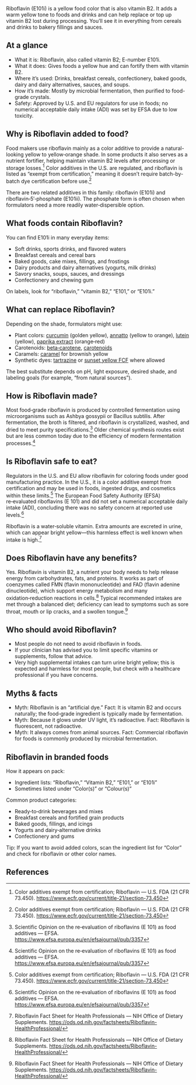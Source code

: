 Riboflavin (E101i) is a yellow food color that is also vitamin B2. It adds a warm yellow tone to foods and drinks and can help replace or top up vitamin B2 lost during processing. You’ll see it in everything from cereals and drinks to bakery fillings and sauces.

<!--more-->

## At a glance
- What it is: Riboflavin, also called vitamin B2; E-number E101i.
- What it does: Gives foods a yellow hue and can fortify them with vitamin B2.
- Where it’s used: Drinks, breakfast cereals, confectionery, baked goods, dairy and dairy alternatives, sauces, and soups.
- How it’s made: Mostly by microbial fermentation, then purified to food-grade crystals.
- Safety: Approved by U.S. and EU regulators for use in foods; no numerical acceptable daily intake (ADI) was set by EFSA due to low toxicity.

## Why is Riboflavin added to food?
Food makers use riboflavin mainly as a color additive to provide a natural-looking yellow to yellow‑orange shade. In some products it also serves as a nutrient fortifier, helping maintain vitamin B2 levels after processing or storage losses.[^2] Color additives in the U.S. are regulated, and riboflavin is listed as “exempt from certification,” meaning it doesn’t require batch-by-batch dye certification before use.[^2]

There are two related additives in this family: riboflavin (E101i) and riboflavin‑5′‑phosphate (E101ii). The phosphate form is often chosen when formulators need a more readily water‑dispersible option.

## What foods contain Riboflavin?
You can find E101i in many everyday items:
- Soft drinks, sports drinks, and flavored waters
- Breakfast cereals and cereal bars
- Baked goods, cake mixes, fillings, and frostings
- Dairy products and dairy alternatives (yogurts, milk drinks)
- Savory snacks, soups, sauces, and dressings
- Confectionery and chewing gum

On labels, look for “riboflavin,” “vitamin B2,” “E101,” or “E101i.”

## What can replace Riboflavin?
Depending on the shade, formulators might use:
- Plant colors: [curcumin](/e100-curcumin) (golden yellow), [annatto](/e160b-annatto) (yellow to orange), [lutein](/e161b-lutein) (yellow), [paprika extract](/e160c-paprika-extract) (orange‑red)
- Carotenoids: [beta‑carotene](/e160ai-beta-carotene), [carotenoids](/e160-carotenoids)
- Caramels: [caramel](/e150-caramel) for brownish yellow
- Synthetic dyes: [tartrazine](/e102-tartrazine) or [sunset yellow FCF](/e110-sunset-yellow-fcf) where allowed

The best substitute depends on pH, light exposure, desired shade, and labeling goals (for example, “from natural sources”).

## How is Riboflavin made?
Most food‑grade riboflavin is produced by controlled fermentation using microorganisms such as Ashbya gossypii or Bacillus subtilis. After fermentation, the broth is filtered, and riboflavin is crystallized, washed, and dried to meet purity specifications.[^1] Older chemical synthesis routes exist but are less common today due to the efficiency of modern fermentation processes.[^1]

## Is Riboflavin safe to eat?
Regulators in the U.S. and EU allow riboflavin for coloring foods under good manufacturing practice. In the U.S., it is a color additive exempt from certification and may be used in foods, ingested drugs, and cosmetics within these limits.[^2] The European Food Safety Authority (EFSA) re‑evaluated riboflavins (E 101) and did not set a numerical acceptable daily intake (ADI), concluding there was no safety concern at reported use levels.[^1]

Riboflavin is a water‑soluble vitamin. Extra amounts are excreted in urine, which can appear bright yellow—this harmless effect is well known when intake is high.[^3]

## Does Riboflavin have any benefits?
Yes. Riboflavin is vitamin B2, a nutrient your body needs to help release energy from carbohydrates, fats, and proteins. It works as part of coenzymes called FMN (flavin mononucleotide) and FAD (flavin adenine dinucleotide), which support energy metabolism and many oxidation‑reduction reactions in cells.[^3] Typical recommended intakes are met through a balanced diet; deficiency can lead to symptoms such as sore throat, mouth or lip cracks, and a swollen tongue.[^3]

## Who should avoid Riboflavin?
- Most people do not need to avoid riboflavin in foods.
- If your clinician has advised you to limit specific vitamins or supplements, follow that advice.
- Very high supplemental intakes can turn urine bright yellow; this is expected and harmless for most people, but check with a healthcare professional if you have concerns.

## Myths & facts
- Myth: Riboflavin is an “artificial dye.” Fact: It is vitamin B2 and occurs naturally; the food‑grade ingredient is typically made by fermentation.
- Myth: Because it glows under UV light, it’s radioactive. Fact: Riboflavin is fluorescent, not radioactive.
- Myth: It always comes from animal sources. Fact: Commercial riboflavin for foods is commonly produced by microbial fermentation.

## Riboflavin in branded foods
How it appears on pack:
- Ingredient lists: “Riboflavin,” “Vitamin B2,” “E101,” or “E101i”
- Sometimes listed under “Color(s)” or “Colour(s)”

Common product categories:
- Ready‑to‑drink beverages and mixes
- Breakfast cereals and fortified grain products
- Baked goods, fillings, and icings
- Yogurts and dairy‑alternative drinks
- Confectionery and gums

Tip: If you want to avoid added colors, scan the ingredient list for “Color” and check for riboflavin or other color names.

## References
[^1]: Scientific Opinion on the re‑evaluation of riboflavins (E 101) as food additives — EFSA. https://www.efsa.europa.eu/en/efsajournal/pub/3357
[^2]: Color additives exempt from certification; Riboflavin — U.S. FDA (21 CFR 73.450). https://www.ecfr.gov/current/title-21/section-73.450
[^3]: Riboflavin Fact Sheet for Health Professionals — NIH Office of Dietary Supplements. https://ods.od.nih.gov/factsheets/Riboflavin-HealthProfessional/
